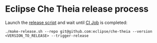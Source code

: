 # Eclipse Che Theia release process

Launch the [release script](make-release.sh) and wait until [CI Job](https://ci.centos.org/view/Devtools/job/devtools-che-theia-che-release) is completed:

```
./make-release.sh --repo git@github.com:eclipse/che-theia --version <VERSION_TO_RELEASE> --trigger-release
```

